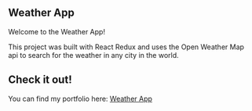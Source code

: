 ## Weather App

Welcome to the Weather App!

This project was built with React Redux and uses the Open Weather Map api to search for the 
weather in any city in the world.

## Check it out!

You can find my portfolio here: [Weather App](https://gd-react200-weather-app.herokuapp.com/ "Weather App")
